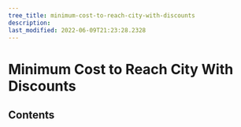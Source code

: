 ```yaml
---
tree_title: minimum-cost-to-reach-city-with-discounts
description: 
last_modified: 2022-06-09T21:23:28.2328
---
```


# Minimum Cost to Reach City With Discounts

## Contents
